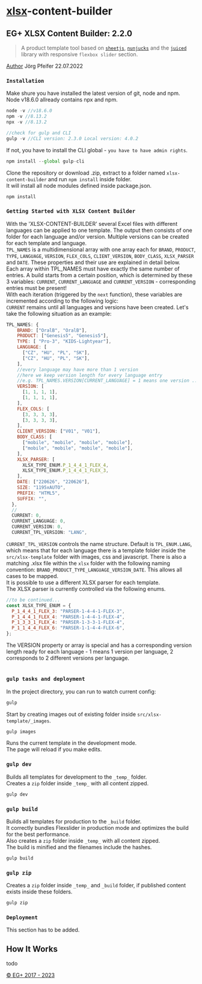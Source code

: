 # [xlsx](https://www.npmjs.com/package/xlsx)-content-builder

## EG+ XLSX Content Builder: 2.2.0
>A product template tool based on [`sheetjs`](https://sheetjs.com/), [`nunjucks`](https://www.npmjs.com/package/nunjucks) and the [`juiced`](http://juicedcss.com/) library with responsive `flexbox slider` section.

[Author](joerg.pfeifer@geplusww.com) Jörg Pfeifer 22.07.2022

### `Installation`

Make shure you have installed the latest version of git, node and npm.\
Node v18.6.0 allready contains npx and npm.

```js
node -v //v18.6.0
npm -v //8.13.2
npx -v //8.13.2

//check for gulp and CLI
gulp -v //CLI version: 2.3.0 Local version: 4.0.2
```

If not, you have to install the CLI global - `you have to have admin rights`.

```js
npm install --global gulp-cli
```

Clone the repository or download .zip, extract to a folder named `xlsx-content-builder` and run `npm install` inside folder.\
It will install all node modules defined inside package.json.

```js
npm install
```

### `Getting Started with XLSX Content Builder`

With the 'XLSX-CONTENT-BUILDER' several Excel files with different languages can be applied to one template. The output then consists of one folder for each language and/or version. Multiple versions can be created for each template and language.\
``TPL_NAMES`` is a multidimensional array with one array each for ``BRAND``, ``PRODUCT``, ``TYPE``, ``LANGUAGE``, ``VERSION``, ``FLEX_COLS``, ``CLIENT_VERSION``, ``BODY_CLASS``, ``XLSX_PARSER`` and ``DATE``. These properties and their use are explained in detail below.\
Each array within TPL_NAMES must have exactly the same number of entries.
A build starts from a certain position, which is determined by these 3 variables: ``CURRENT``, ``CURRENT_LANGUAGE`` and ``CURRENT_VERSION`` - corresponding entries must be present!\
With each iteration (triggered by the ``next`` function), these variables are incremented according to the following logic:\
``CURRENT`` remains until all languages ​​and versions have been created.
Let's take the following situation as an example:

```js
TPL_NAMES: {
    BRAND: ["OralB", "OralB"],
    PRODUCT: ["Genesis5", "Genesis5"],
    TYPE: [ "Pro-3", "KIDS-Lightyear"],
    LANGUAGE: [
      ["CZ", "HU", "PL", "SK"],
      ["CZ", "HU", "PL", "SK"],
    ],
    //every language may have more than 1 version
    //here we keep version length for every language entry
    //e.g. TPL_NAMES.VERSION[CURRENT_LANGUAGE] = 1 means one version ...
    VERSION: [
      [1, 1, 1, 1],
      [1, 1, 1, 1],
    ],
    FLEX_COLS: [
      [3, 3, 3, 3],
      [3, 3, 3, 3],
    ],
    CLIENT_VERSION: ["V01", "V01"],
    BODY_CLASS: [
      ["mobile", "mobile", "mobile", "mobile"],
      ["mobile", "mobile", "mobile", "mobile"],
    ],
    XLSX_PARSER: [
      XLSX_TYPE_ENUM.P_1_4_4_1_FLEX_4,
      XLSX_TYPE_ENUM.P_1_4_4_1_FLEX_3,
    ],
    DATE: ["220626", "220626"],
    SIZE: "1195xAUTO",
    PREFIX: "HTML5",
    SUFFIX: "",
  },
  //
  CURRENT: 0,
  CURRENT_LANGUAGE: 0,
  CURRENT_VERSION: 0,
  CURRENT_TPL_VERSION: "LANG",
```

``CURRENT_TPL_VERSION`` controls the name structure. Default is ``TPL_ENUM.LANG``, which means that for each language there is a template folder inside the ``src/xlsx-template`` folder with images, css and javascript. There is also a matching .xlsx file within the ``xlsx`` folder with the following naming convention: ``BRAND_PRODUCT_TYPE_LANGUAGE_VERSION_DATE``. This allows all cases to be mapped.\
It is possible to use a different XLSX parser for each template.\
The XLSX parser is currently controlled via the following enums.

```js
//to be continued...
const XLSX_TYPE_ENUM = {
  P_1_4_4_1_FLEX_3: "PARSER-1-4-4-1-FLEX-3",
  P_1_4_4_1_FLEX_4: "PARSER-1-4-4-1-FLEX-4",
  P_1_3_3_1_FLEX_4: "PARSER-1-3-3-1-FLEX-4",
  P_1_1_4_4_FLEX_6: "PARSER-1-1-4-4-FLEX-6",
};
```

The VERSION property or array is special and has a corresponding version length ready for each language - 1 means 1 version per language, 2 corresponds to 2 different versions per language.

#
### `gulp tasks and deployment`

In the project directory, you can run to watch current config:

```js
gulp
```

Start by creating images out of existing folder inside `src/xlsx-template/_images`.


```js
gulp images
```


Runs the current template in the development mode.\
The page will reload if you make edits.

### `gulp dev`

Builds all templates for development to the `_temp_` folder.\
Creates a `zip` folder inside `_temp_` with all content zipped.

```js
gulp dev
```

### `gulp build`

Builds all templates for production to the `_build` folder.\
It correctly bundles Flexslider in production mode and optimizes the build for the best performance.\
Also creates a `zip` folder inside `_temp_` with all content zipped.\
The build is minified and the filenames include the hashes.

```js
gulp build
```

### `gulp zip`

Creates a `zip` folder inside `_temp_` and `_build` folder, if published content exists inside these folders.

```js
gulp zip
```

### `Deployment`

This section has to be added.

## How It Works

todo


[© EG+ 2017 - 2023](https://www.egplusww.de)
